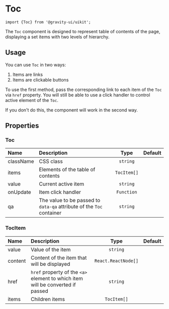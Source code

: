 <!--GITHUB_BLOCK-->

# Toc

<!--/GITHUB_BLOCK-->

```tsx
import {Toc} from '@gravity-ui/uikit';
```

The `Toc` component is designed to represent table of contents of the page, displaying a set items with two levels of hierarchy.

## Usage

You can use `Toc` in two ways:

1. Items are links
2. Items are clickable buttons

To use the first method, pass the corresponding link to each item of the `Toc` via `href` property. You will still be able to use a click handler to control active element of the `Toc`.

If you don't do this, the component will work in the second way.

## Properties

### Toc

| Name      | Description                                                          |    Type     | Default |
| :-------- | :------------------------------------------------------------------- | :---------: | :-----: |
| className | CSS class                                                            |  `string`   |         |
| items     | Elements of the table of contents                                    | `TocItem[]` |         |
| value     | Current active item                                                  |  `string`   |         |
| onUpdate  | Item click handler                                                   | `Function`  |         |
| qa        | The value to be passed to `data-qa` attribute of the `Toc` container |  `string`   |         |

### TocItem

| Name    | Description                                                                    |        Type         | Default |
| :------ | :----------------------------------------------------------------------------- | :-----------------: | :-----: |
| value   | Value of the item                                                              |      `string`       |         |
| content | Content of the item that will be displayed                                     | `React.ReactNode[]` |         |
| href    | `href` property of the `<a>` element to which item will be converted if passed |      `string`       |         |
| items   | Children items                                                                 |     `TocItem[]`     |         |
